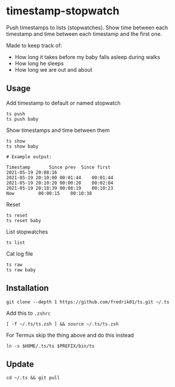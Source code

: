 # timestamp-stopwatch

Push timestamps to lists (stopwatches). Show time between each timestamp and time between each timestamp and the first one.

Made to keep track of:
- How long it takes before my baby falls asleep during walks
- How long he sleeps
- How long we are out and about

## Usage

Add timestamp to default or named stopwatch

	ts push
	ts push baby

Show timestamps and time between them

	ts show
	ts show baby

	# Example output:

	Timestamp		Since prev	Since first
	2021-05-19 20:08:16		
	2021-05-19 20:10:00	00:01:44	00:01:44
	2021-05-19 20:10:20	00:00:20	00:02:04
	2021-05-19 20:18:39	00:08:19	00:10:23
	Now			00:00:15	00:10:38

Reset

	ts reset
	ts reset baby

List stopwatches

	ts list

Cat log file

	ts raw
	ts raw baby

## Installation

	git clone --depth 1 https://github.com/fredrik01/ts.git ~/.ts

Add this to `.zshrc`

	[ -f ~/.ts/ts.zsh ] && source ~/.ts/ts.zsh

For Termux skip the thing above and do this instead

	ln -s $HOME/.ts/ts $PREFIX/bin/ts

## Update

	cd ~/.ts && git pull
